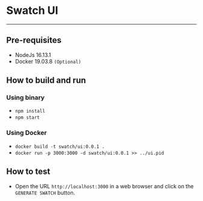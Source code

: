 # Swatch UI

---

## Pre-requisites

* NodeJs 16.13.1
* Docker 19.03.8 `(Optional)`

## How to build and run

### Using binary

* `npm install`
* `npm start`

### Using Docker

* `docker build -t swatch/ui:0.0.1 .`
* `docker run -p 3000:3000 -d swatch/ui:0.0.1 >> ../ui.pid`

## How to test

* Open the URL `http://localhost:3000` in a web browser and click on the `GENERATE SWATCH` button.